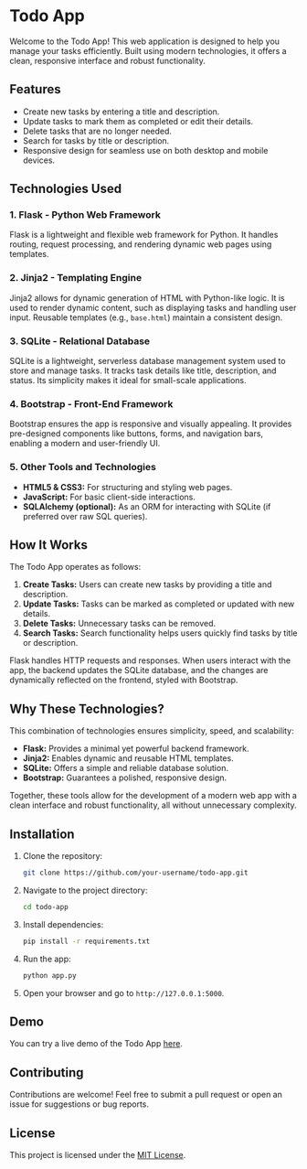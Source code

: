 # Todo App

Welcome to the Todo App! This web application is designed to help you manage your tasks efficiently. Built using modern technologies, it offers a clean, responsive interface and robust functionality.

## Features

- Create new tasks by entering a title and description.
- Update tasks to mark them as completed or edit their details.
- Delete tasks that are no longer needed.
- Search for tasks by title or description.
- Responsive design for seamless use on both desktop and mobile devices.

## Technologies Used

### 1. Flask - Python Web Framework

Flask is a lightweight and flexible web framework for Python. It handles routing, request processing, and rendering dynamic web pages using templates.

### 2. Jinja2 - Templating Engine

Jinja2 allows for dynamic generation of HTML with Python-like logic. It is used to render dynamic content, such as displaying tasks and handling user input. Reusable templates (e.g., `base.html`) maintain a consistent design.

### 3. SQLite - Relational Database

SQLite is a lightweight, serverless database management system used to store and manage tasks. It tracks task details like title, description, and status. Its simplicity makes it ideal for small-scale applications.

### 4. Bootstrap - Front-End Framework

Bootstrap ensures the app is responsive and visually appealing. It provides pre-designed components like buttons, forms, and navigation bars, enabling a modern and user-friendly UI.

### 5. Other Tools and Technologies

- **HTML5 & CSS3:** For structuring and styling web pages.
- **JavaScript:** For basic client-side interactions.
- **SQLAlchemy (optional):** As an ORM for interacting with SQLite (if preferred over raw SQL queries).

## How It Works

The Todo App operates as follows:

1. **Create Tasks:** Users can create new tasks by providing a title and description.
2. **Update Tasks:** Tasks can be marked as completed or updated with new details.
3. **Delete Tasks:** Unnecessary tasks can be removed.
4. **Search Tasks:** Search functionality helps users quickly find tasks by title or description.

Flask handles HTTP requests and responses. When users interact with the app, the backend updates the SQLite database, and the changes are dynamically reflected on the frontend, styled with Bootstrap.

## Why These Technologies?

This combination of technologies ensures simplicity, speed, and scalability:

- **Flask:** Provides a minimal yet powerful backend framework.
- **Jinja2:** Enables dynamic and reusable HTML templates.
- **SQLite:** Offers a simple and reliable database solution.
- **Bootstrap:** Guarantees a polished, responsive design.

Together, these tools allow for the development of a modern web app with a clean interface and robust functionality, all without unnecessary complexity.

## Installation

1. Clone the repository:
   ```bash
   git clone https://github.com/your-username/todo-app.git
   ```
2. Navigate to the project directory:
   ```bash
   cd todo-app
   ```
3. Install dependencies:
   ```bash
   pip install -r requirements.txt
   ```
4. Run the app:
   ```bash
   python app.py
   ```
5. Open your browser and go to `http://127.0.0.1:5000`.

## Demo

You can try a live demo of the Todo App [here](https://ajitchoudhary.pythonanywhere.com/).

## Contributing

Contributions are welcome! Feel free to submit a pull request or open an issue for suggestions or bug reports.

## License

This project is licensed under the [MIT License](LICENSE).
